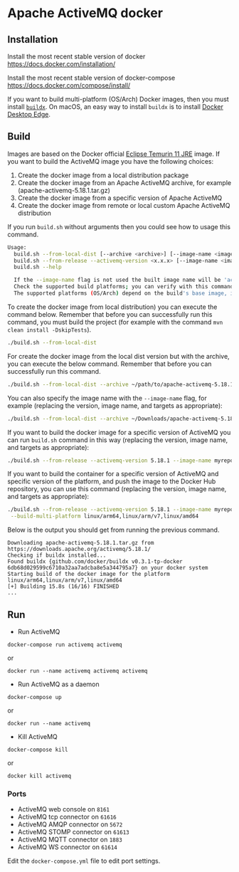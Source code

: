 <!--
    Licensed to the Apache Software Foundation (ASF) under one
    or more contributor license agreements.  See the NOTICE file
    distributed with this work for additional information
    regarding copyright ownership.  The ASF licenses this file
    to you under the Apache License, Version 2.0 (the
    "License"); you may not use this file except in compliance
    with the License.  You may obtain a copy of the License at

      http://www.apache.org/licenses/LICENSE-2.0

    Unless required by applicable law or agreed to in writing,
    software distributed under the License is distributed on an
    "AS IS" BASIS, WITHOUT WARRANTIES OR CONDITIONS OF ANY
    KIND, either express or implied.  See the License for the
    specific language governing permissions and limitations
    under the License.
-->
# Apache ActiveMQ docker

## Installation

Install the most recent stable version of docker
https://docs.docker.com/installation/

Install the most recent stable version of docker-compose
https://docs.docker.com/compose/install/

If you want to build multi-platform (OS/Arch) Docker images, then you must install
[`buildx`](https://docs.docker.com/buildx/working-with-buildx/).
On macOS, an easy way to install `buildx` is to install [Docker Desktop Edge](https://docs.docker.com/docker-for-mac/edge-release-notes/).

## Build

Images are based on the Docker official [Eclipse Temurin 11 JRE](https://hub.docker.com/_/eclipse-temurin/tags?page=1&name=11-jre) image. If you want to
build the ActiveMQ image you have the following choices:

1. Create the docker image from a local distribution package
2. Create the docker image from an Apache ActiveMQ archive, for example (apache-activemq-5.18.1.tar.gz)
3. Create the docker image from a specific version of Apache ActiveMQ
4. Create the docker image from remote or local custom Apache ActiveMQ distribution

If you run `build.sh` without arguments then you could see how to usage this command.

```bash
Usage:
  build.sh --from-local-dist [--archive <archive>] [--image-name <image>] [--build-multi-platform <comma-separated platforms>]
  build.sh --from-release --activemq-version <x.x.x> [--image-name <image>] [--build-multi-platform <comma-separated platforms>]
  build.sh --help

  If the --image-name flag is not used the built image name will be 'activemq'.
  Check the supported build platforms; you can verify with this command: docker buildx ls
  The supported platforms (OS/Arch) depend on the build's base image, in this case [eclipse-temurin:11-jre](https://hub.docker.com/_/eclipse-temurin).
```

To create the docker image from local distribution) you can execute the command
below. Remember that before you can successfully run this command, you must build
the project (for example with the command `mvn clean install -DskipTests`).

```bash
./build.sh --from-local-dist
```

For create the docker image from the local dist version but with the archive,
you can execute the below command. Remember that before you can successfully run
this command.

```bash
./build.sh --from-local-dist --archive ~/path/to/apache-activemq-5.18.1.tar.gz
```

You can also specify the image name with the `--image-name` flag, for example
(replacing the version, image name, and targets as appropriate):

```bash
./build.sh --from-local-dist --archive ~/Downloads/apache-activemq-5.18.1.tar.gz --image-name myrepo/myamq:x.x.x
```

If you want to build the docker image for a specific version of ActiveMQ
you can run `build.sh` command in this way (replacing the version, image name,
and targets as appropriate):

```bash
./build.sh --from-release --activemq-version 5.18.1 --image-name myrepo/myamq:x.x.x
```

If you want to build the container for a specific version of ActiveMQ and
specific version of the platform, and push the image to the Docker Hub repository,
you can use this command (replacing the version, image name, and targets as appropriate):

```bash
./build.sh --from-release --activemq-version 5.18.1 --image-name myrepo/myamq:x.x.x \
 --build-multi-platform linux/arm64,linux/arm/v7,linux/amd64
```

Below is the output you should get from running the previous command.

```
Downloading apache-activemq-5.18.1.tar.gz from https://downloads.apache.org/activemq/5.18.1/
Checking if buildx installed...
Found buildx {github.com/docker/buildx v0.3.1-tp-docker 6db68d029599c6710a32aa7adcba8e5a344795a7} on your docker system
Starting build of the docker image for the platform linux/arm64,linux/arm/v7,linux/amd64
[+] Building 15.8s (16/16) FINISHED
...
```

## Run

* Run ActiveMQ

```
docker-compose run activemq activemq
```

or

```
docker run --name activemq activemq activemq
```

* Run ActiveMQ as a daemon

```
docker-compose up
```

or

```
docker run --name activemq
```

* Kill ActiveMQ

```
docker-compose kill
```

or

```
docker kill activemq
```

### Ports

* ActiveMQ web console on `8161`
* ActiveMQ tcp connector on `61616`
* ActiveMQ AMQP connector on `5672`
* ActiveMQ STOMP connector on `61613`
* ActiveMQ MQTT connector on `1883`
* ActiveMQ WS connector on `61614`

Edit the `docker-compose.yml` file to edit port settings.